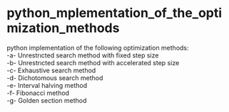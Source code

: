 # python_mplementation_of_the_optimization_methods
python implementation of the following optimization methods:<br/>
-a- Unrestrıcted search method with fixed step size <br/>
-b- Unrestrıcted search method with accelerated step size <br/>
-c- Exhaustive search method<br/>
-d- Dichotomous search method<br/>
-e- Interval halving method<br/>
-f- Fibonacci method<br/>
-g- Golden section method<br/>

